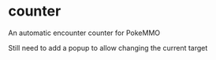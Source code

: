# counter
An automatic encounter counter for PokeMMO

Still need to add a popup to allow changing the current target
